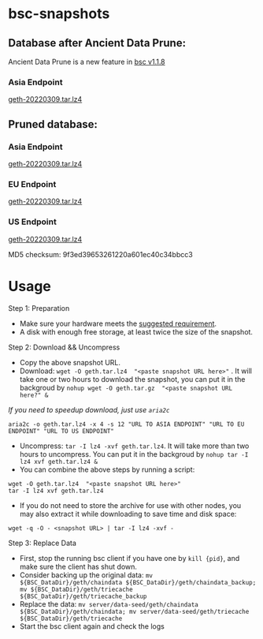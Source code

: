
# bsc-snapshots

## Database after Ancient Data Prune:

Ancient Data Prune is a new feature in [bsc v1.1.8](https://github.com/binance-chain/bsc/releases/tag/v1.1.8)

### Asia Endpoint


[geth-20220309.tar.lz4
](https://tf-dex-prod-public-snapshot-site1.s3-accelerate.amazonaws.com/geth-20220309-prune-ancient.tar.lz4?AWSAccessKeyId=AKIAYINE6SBQPUZDDRRO&Signature=yfQ3WZFVNKQja0I6WB6cZRM3r%2Fk%3D&Expires=1649491561
)


## Pruned database:


### Asia Endpoint


[geth-20220309.tar.lz4
](https://tf-dex-prod-public-snapshot-site1.s3-accelerate.amazonaws.com/geth-20220309.tar.lz4?AWSAccessKeyId=AKIAYINE6SBQPUZDDRRO&Signature=FeFceFikXgt56VoMLn02VGzC3Rg%3D&Expires=1649491560
)

### EU Endpoint


[geth-20220309.tar.lz4
](https://tf-dex-prod-public-snapshot.s3-accelerate.amazonaws.com/geth-20220309.tar.lz4?AWSAccessKeyId=AKIAYINE6SBQPUZDDRRO&Signature=ulL7Mvs4JU%2Fr0Ny2bWgtfjFtTv8%3D&Expires=1649491560
)


### US Endpoint


[geth-20220309.tar.lz4
](https://tf-dex-prod-public-snapshot-site3.s3-accelerate.amazonaws.com/geth-20220309.tar.lz4?AWSAccessKeyId=AKIAYINE6SBQPUZDDRRO&Signature=U%2FSmDXp%2BDMGws9jvwR294Z7ukwM%3D&Expires=1649491560
)

MD5 checksum: 9f3ed39653261220a601ec40c34bbcc3



# Usage 

Step 1: Preparation
- Make sure your hardware meets the [suggested requirement](https://docs.binance.org/smart-chain/developer/fullnode.html).
- A disk with enough free storage, at least twice the size of the snapshot.

Step 2: Download && Uncompress
- Copy the above snapshot URL.
- Download:  `wget -O geth.tar.lz4  "<paste snapshot URL here>"` . It will take one or two hours to download the snapshot, you can put it in the backgroud by `nohup wget -O geth.tar.gz  "<paste snapshot URL here?" &`


*If you need to speedup download, just use `aria2c`*
```
aria2c -o geth.tar.lz4 -x 4 -s 12 "URL TO ASIA ENDPOINT" "URL TO EU ENDPOINT" "URL TO US ENDPOINT"
```


- Uncompress: `tar -I lz4 -xvf geth.tar.lz4`. It will take more than two hours to uncompress. You can put it in the backgroud by `nohup tar -I lz4 xvf geth.tar.lz4 &`
- You can combine the above steps by running a script:
```
wget -O geth.tar.lz4  "<paste snapshot URL here>"
tar -I lz4 xvf geth.tar.lz4
```


- If you do not need to store the archive for use with other nodes, you may also extract it while downloading to save time and disk space:
```
wget -q -O - <snapshot URL> | tar -I lz4 -xvf -
```


Step 3: Replace Data
- First, stop the running bsc client if you have one by `kill {pid}`, and make sure the client has shut down.
- Consider backing up the original data: `mv ${BSC_DataDir}/geth/chaindata ${BSC_DataDir}/geth/chaindata_backup; mv ${BSC_DataDir}/geth/triecache ${BSC_DataDir}/geth/triecache_backup`
- Replace the data: `mv server/data-seed/geth/chaindata ${BSC_DataDir}/geth/chaindata; mv server/data-seed/geth/triecache ${BSC_DataDir}/geth/triecache`
- Start the bsc client again and check the logs

